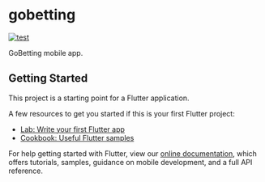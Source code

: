 # gobetting
[![test](https://badgen.net/badge/night%20build/android%20apk/blue)](https://nightly.link/matek2305/gobetting/workflows/flutter/main/gobetting.apk.zip)

GoBetting mobile app.  

## Getting Started

This project is a starting point for a Flutter application.

A few resources to get you started if this is your first Flutter project:

- [Lab: Write your first Flutter app](https://flutter.dev/docs/get-started/codelab)
- [Cookbook: Useful Flutter samples](https://flutter.dev/docs/cookbook)

For help getting started with Flutter, view our
[online documentation](https://flutter.dev/docs), which offers tutorials,
samples, guidance on mobile development, and a full API reference.
